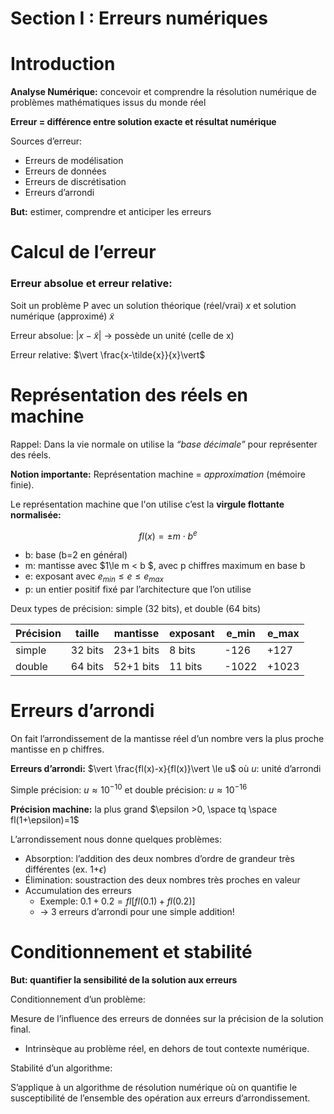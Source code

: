 # Section I : Erreurs numériques

# Introduction

**Analyse Numérique:** concevoir et comprendre la résolution numérique de problèmes mathématiques issus du monde réel

**Erreur = différence entre solution exacte et résultat numérique**

Sources d’erreur:

- Erreurs de modélisation
- Erreurs de données
- Erreurs de discrétisation
- Erreurs d’arrondi

**But:** estimer, comprendre et anticiper les erreurs

# Calcul de l’erreur

### Erreur absolue et erreur relative:

Soit un problème P avec un solution théorique (réel/vrai) $x$ et solution numérique (approximé) $\tilde{x}$

Erreur absolue:  $\vert x-\tilde{x}\vert$ → possède un unité (celle de x)

Erreur relative:  $\vert \frac{x-\tilde{x}}{x}\vert$

# Représentation des réels en machine

Rappel: Dans la vie normale on utilise la _“base décimale”_ pour représenter des réels.

**Notion importante:** Représentation machine = *approximation* (mémoire finie).


Le représentation machine que l'on utilise c’est la **virgule flottante normalisée:**

$$
fl(x)=\pm m\cdot b^e
$$

- b: base (b=2 en général)
- m: mantisse avec $1\le m < b $, avec p chiffres maximum en base b
- e: exposant avec $e_{min}\le e\le e_{max}$
- p: un entier positif fixé par l’architecture que l’on utilise

Deux types de précision: simple (32 bits), et double (64 bits)

| Précision | taille | mantisse | exposant | e_min | e_max |
| --- | --- | --- | --- | --- | --- |
| simple | 32 bits | 23+1 bits | 8 bits | -126 | +127 |
| double | 64 bits | 52+1 bits | 11 bits | -1022 | +1023 |

# Erreurs d’arrondi

On fait l’arrondissement de la mantisse réel d’un nombre vers la plus proche mantisse en p chiffres.

**Erreurs d’arrondi:**  $\vert \frac{fl(x)-x}{fl(x)}\vert \le u$  où $u$: unité d’arrondi

Simple précision: $u \approx 10^{-10}$ et double précision: $u\approx 10^{-16}$

**Précision machine:** la plus grand $\epsilon >0, \space tq \space fl(1+\epsilon)=1$

L’arrondissement nous donne quelques problèmes:

- Absorption: l’addition des deux nombres d’ordre de grandeur très différentes (ex. 1+$\epsilon$)
- Élimination: soustraction des deux nombres très proches en valeur
- Accumulation des erreurs
    - Exemple: $0.1+0.2 = fl[fl(0.1)+fl(0.2)]$
    - → 3 erreurs d’arrondi pour une simple addition!

# Conditionnement et stabilité

**But: quantifier la sensibilité de la solution aux erreurs**

Conditionnement d’un problème:

Mesure de l’influence des erreurs de données sur la précision de la solution final. 

- Intrinsèque au problème réel, en dehors de tout contexte numérique.

Stabilité d’un algorithme:

S’applique à un algorithme de résolution numérique où on quantifie le susceptibilité de l’ensemble des opération aux erreurs d’arrondissement.
